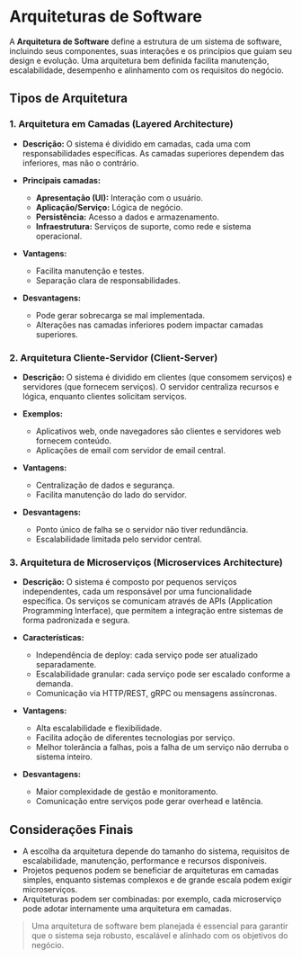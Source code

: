 # Arquiteturas de Software

A **Arquitetura de Software** define a estrutura de um sistema de software, incluindo seus componentes, suas interações e os princípios que guiam seu design e evolução. Uma arquitetura bem definida facilita manutenção, escalabilidade, desempenho e alinhamento com os requisitos do negócio.

## Tipos de Arquitetura



### 1. Arquitetura em Camadas (Layered Architecture)

* **Descrição:** O sistema é dividido em camadas, cada uma com responsabilidades específicas. As camadas superiores dependem das inferiores, mas não o contrário.
* **Principais camadas:**

  * **Apresentação (UI):** Interação com o usuário.
  * **Aplicação/Serviço:** Lógica de negócio.
  * **Persistência:** Acesso a dados e armazenamento.
  * **Infraestrutura:** Serviços de suporte, como rede e sistema operacional.
* **Vantagens:**

  * Facilita manutenção e testes.
  * Separação clara de responsabilidades.
* **Desvantagens:**

  * Pode gerar sobrecarga se mal implementada.
  * Alterações nas camadas inferiores podem impactar camadas superiores.

### 2. Arquitetura Cliente-Servidor (Client-Server)

* **Descrição:** O sistema é dividido em clientes (que consomem serviços) e servidores (que fornecem serviços). O servidor centraliza recursos e lógica, enquanto clientes solicitam serviços.
* **Exemplos:**

  * Aplicativos web, onde navegadores são clientes e servidores web fornecem conteúdo.
  * Aplicações de email com servidor de email central.
* **Vantagens:**

  * Centralização de dados e segurança.
  * Facilita manutenção do lado do servidor.
* **Desvantagens:**

  * Ponto único de falha se o servidor não tiver redundância.
  * Escalabilidade limitada pelo servidor central.

### 3. Arquitetura de Microserviços (Microservices Architecture)

* **Descrição:** O sistema é composto por pequenos serviços independentes, cada um responsável por uma funcionalidade específica. Os serviços se comunicam através de APIs (Application Programming Interface), que permitem a integração entre sistemas de forma padronizada e segura.
* **Características:**

  * Independência de deploy: cada serviço pode ser atualizado separadamente.
  * Escalabilidade granular: cada serviço pode ser escalado conforme a demanda.
  * Comunicação via HTTP/REST, gRPC ou mensagens assíncronas.
* **Vantagens:**

  * Alta escalabilidade e flexibilidade.
  * Facilita adoção de diferentes tecnologias por serviço.
  * Melhor tolerância a falhas, pois a falha de um serviço não derruba o sistema inteiro.
* **Desvantagens:**

  * Maior complexidade de gestão e monitoramento.
  * Comunicação entre serviços pode gerar overhead e latência.

## Considerações Finais

* A escolha da arquitetura depende do tamanho do sistema, requisitos de escalabilidade, manutenção, performance e recursos disponíveis.
* Projetos pequenos podem se beneficiar de arquiteturas em camadas simples, enquanto sistemas complexos e de grande escala podem exigir microserviços.
* Arquiteturas podem ser combinadas: por exemplo, cada microserviço pode adotar internamente uma arquitetura em camadas.

> Uma arquitetura de software bem planejada é essencial para garantir que o sistema seja robusto, escalável e alinhado com os objetivos do negócio.

